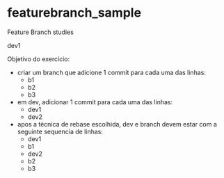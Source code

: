# featurebranch_sample
Feature Branch studies

dev1

Objetivo do exercício:
- criar um branch que adicione 1 commit para cada uma das linhas:
  - b1
  - b2
  - b3
- em dev, adicionar 1 commit para cada uma das linhas:
  - dev1
  - dev2 
- apos a técnica de rebase escolhida, dev e branch devem estar com a seguinte sequencia de linhas:
  - dev1
  - b1
  - dev2
  - b2
  - b3
